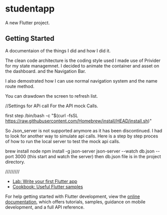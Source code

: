 # studentapp

A new Flutter project.

## Getting Started

A documentaion of the things I did and how I did it.


The clean code architecture is the coding style used
I made use of Privider for my state managemnet.
I decided to animate the container and asset on the dashboard.  and the Navigation Bar.

I also demostrated how I can use normal navigation system and the name route method.

You can drawdown the screen to refresh list.


//Settings for APi call
For the API mock Calls.


first step 
/bin/bash -c "$(curl -fsSL https://raw.githubusercontent.com/Homebrew/install/HEAD/install.sh)"

So Json_server is not supported anymore as it has been discontinued. I had to look for another way to simulate api calls. Here is  a step by step proces of how to run the local server to test the mock api calls.

brew install node
npm install -g json-server
json-server --watch db.json --port 3000 (this start and watch the server)
then db.json file is in the project directory.








/////////
- [Lab: Write your first Flutter app](https://docs.flutter.dev/get-started/codelab)
- [Cookbook: Useful Flutter samples](https://docs.flutter.dev/cookbook)

For help getting started with Flutter development, view the
[online documentation](https://docs.flutter.dev/), which offers tutorials,
samples, guidance on mobile development, and a full API reference.
